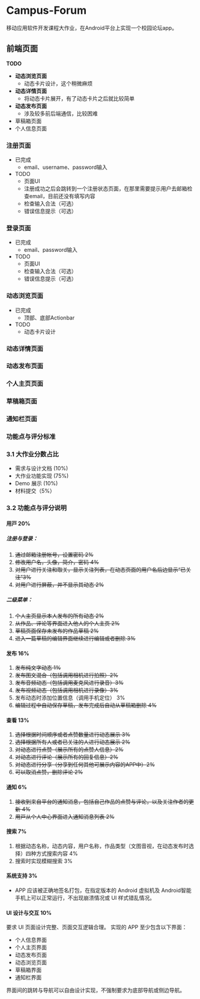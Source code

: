 # Campus-Forum

移动应用软件开发课程大作业，在Android平台上实现一个校园论坛app。

## 前端页面

**TODO**

+ **动态浏览页面**
  + 动态卡片设计，这个稍微麻烦
+ **动态详情页面**
  + 将动态卡片展开，有了动态卡片之后就比较简单
+ **动态发布页面**
  + 涉及较多前后端通信，比较困难
+ 草稿箱页面
+ 个人信息页面

### 注册页面

+ 已完成
  + email、username、password输入
+ TODO
  + 页面UI
  + 注册成功之后会跳转到一个注册状态页面，在那里需要提示用户去邮箱检查email，目前还没有填写内容
  + 检查输入合法（可选）
  + 错误信息提示（可选）

### 登录页面

+ 已完成
  + email、password输入
+ TODO
  + 页面UI
  + 检查输入合法（可选）
  + 错误信息提示（可选）

### 动态浏览页面

+ 已完成
  + 顶部、底部Actionbar
+ TODO
  + 动态卡片设计

### 动态详情页面

### 动态发布页面

### 个人主页页面

### 草稿箱页面

### 通知栏页面

### 功能点与评分标准

### 3.1 大作业分数占比

- 需求与设计文档 (10%)
- 大作业功能实现 (75%)
- Demo 展示 (10%)
- 材料提交（5%）

### 3.2 功能点与评分说明

#### ⽤⼾ 20%

##### 注册与登录：

1. ~~通过邮箱注册帐号，设置密码 2%~~
2. ~~修改用户名，头像，简介，密码 4%~~
3. ~~对用户进行关注和取关，显示关注列表，在动态页面的用户名后边显示“已关注”3%~~
4. ~~对用户进行屏蔽，并不显示其动态 2%~~

##### 二级菜单：

1. ~~个人主页显示本人发布的所有动态 2%~~
2. ~~从作品、评论等界⾯进⼊他⼈的个人主⻚ 2%~~
3. ~~草稿页面保存未发布的作品草稿 2%~~
4. ~~进⼊⼀篇草稿的编辑界⾯继续进行编辑或者删除 3%~~

#### 发布 16%

1. ~~发布纯文字动态 1%~~
2. ~~发布图文混合（包括调用相机进行拍照）2%~~
3. ~~发布音频动态（包括调用麦克风进行录音）3%~~
4. ~~发布视频动态（包括调用相机进行录像）3%~~
5. 发布动态时添加位置信息（调用手机定位） 3%
6. ~~编辑过程中⾃动保存草稿，发布完成后自动从草稿箱删除 4%~~

#### 查看 13%

1. ~~选择根据时间顺序或者点赞数量进行动态展示 3%~~
2. ~~选择根据所有人或者已关注的人进行动态展示 2%~~
3. ~~对动态进行点赞（展示所有的点赞人信息）2%~~
4. ~~对动态进行评论（展示所有的回复信息）2%~~
5. ~~对动态进行分享（分享到任何其他可展示内容的APP中）2%~~
6. ~~可以取消点赞，删除评论 2%~~

#### 通知 6%

1. ~~接收到来⾃平台的通知消息，包括⾃⼰作品的点赞与评论，以及关注作者的更新 4%~~
2. ~~⽤⼾从个⼈中⼼界⾯进⼊通知消息列表 2%~~

#### 搜索 7%

1. 根据动态名称，动态内容，用户名称，作品类型（文图音视，在动态发布时选择）四种方式搜索内容 4%
2. 搜索时实现模糊搜索 3%

#### 系统支持 3%

- APP 应该被正确地签名打包，在指定版本的 Android 虚拟机及 Android智能手机上可以正常运行，不出现崩溃情况或 UI 样式错乱情况。

#### UI 设计与交互 10%

要求 UI 页面设计完整、页面交互逻辑合理。 实现的 APP 至少包含以下界面：

- 个人信息界面
- 个人主页界面
- 动态发布页面
- 动态浏览页面
- 草稿箱界面
- 通知栏界面

界面间的跳转与导航可以自由设计实现，不强制要求为底部导航或侧边导航。



